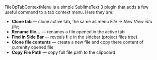 FileOpTabContextMenu is a simple SublimeText 3 plugin that adds a few
useful command to a tab context menu. Here they are:

* **Clone tab** — clone active tab, the same as menu *File → New View into file*;
* **Rename file...** — renames a file opened in the active tab
* **Find in Side Bar** — reveals file in the sidebar (project files tree)
* **Clone file contents** — create a new file and copy there content of currenlty opened file
* **Copy File Path** — copy full file path to the clipboard
